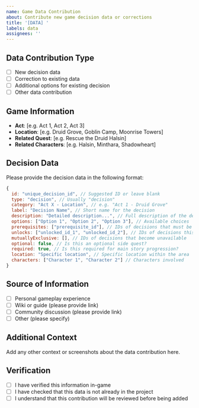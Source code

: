 ```yaml
---
name: Game Data Contribution
about: Contribute new game decision data or corrections
title: '[DATA] '
labels: data
assignees: ''
---
```


## Data Contribution Type

- [ ] New decision data
- [ ] Correction to existing data
- [ ] Additional options for existing decision
- [ ] Other data contribution

## Game Information

- **Act**: [e.g. Act 1, Act 2, Act 3]
- **Location**: [e.g. Druid Grove, Goblin Camp, Moonrise Towers]
- **Related Quest**: [e.g. Rescue the Druid Halsin]
- **Related Characters**: [e.g. Halsin, Minthara, Shadowheart]

## Decision Data

Please provide the decision data in the following format:

```javascript
{
  id: "unique_decision_id", // Suggested ID or leave blank
  type: "decision", // Usually "decision"
  category: "Act X - Location", // e.g. "Act 1 - Druid Grove"
  label: "Decision Name", // Short name for the decision
  description: "Detailed description...", // Full description of the decision
  options: ["Option 1", "Option 2", "Option 3"], // Available choices
  prerequisites: ["prerequisite_id"], // IDs of decisions that must be made first
  unlocks: ["unlocked_id_1", "unlocked_id_2"], // IDs of decisions this unlocks
  mutuallyExclusive: [], // IDs of decisions that become unavailable
  optional: false, // Is this an optional side quest?
  required: true, // Is this required for main story progression?
  location: "Specific location", // Specific location within the area
  characters: ["Character 1", "Character 2"] // Characters involved
}
```

## Source of Information

- [ ] Personal gameplay experience
- [ ] Wiki or guide (please provide link)
- [ ] Community discussion (please provide link)
- [ ] Other (please specify)

## Additional Context

Add any other context or screenshots about the data contribution here.

## Verification

- [ ] I have verified this information in-game
- [ ] I have checked that this data is not already in the project
- [ ] I understand that this contribution will be reviewed before being added
